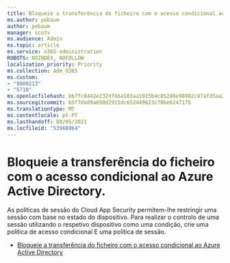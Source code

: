 ```yaml
---
title: Bloqueie a transferência do ficheiro com o acesso condicional ao Azure Active Directory.
ms.author: pebaum
author: pebaum
manager: scotv
ms.audience: Admin
ms.topic: article
ms.service: o365-administration
ROBOTS: NOINDEX, NOFOLLOW
localization_priority: Priority
ms.collection: Adm_O365
ms.custom:
- "9000213"
- "5710"
ms.openlocfilehash: bb7fc0442e232df66a103aa1915b4c85280e98982c47afd5aa2cfbb50136fb0f
ms.sourcegitcommit: b5f7da89a650d2915dc652449623c78be6247175
ms.translationtype: MT
ms.contentlocale: pt-PT
ms.lasthandoff: 08/05/2021
ms.locfileid: "53968964"
---
```

# <a name="block-file-download-with-azure-ad-conditional-access"></a>Bloqueie a transferência do ficheiro com o acesso condicional ao Azure Active Directory.

As políticas de sessão do Cloud App Security permitem-lhe restringir uma sessão com base no estado do dispositivo. Para realizar o controlo de uma sessão utilizando o respetivo dispositivo como uma condição, crie uma política de acesso condicional E uma política de sessão.

- [Bloqueie a transferência do ficheiro com o acesso condicional ao Azure Active Directory](https://docs.microsoft.com/cloud-app-security/use-case-proxy-block-session-aad#create-a-block-download-policy-for-unmanaged-devices)
